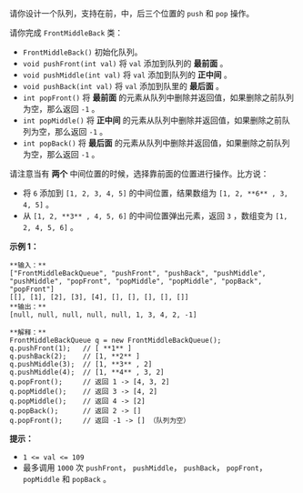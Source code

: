 请你设计一个队列，支持在前，中，后三个位置的 `push` 和 `pop` 操作。

请你完成 `FrontMiddleBack` 类：

  * `FrontMiddleBack()` 初始化队列。
  * `void pushFront(int val)` 将 `val` 添加到队列的 **最前面** 。
  * `void pushMiddle(int val)` 将 `val` 添加到队列的 **正中间** 。
  * `void pushBack(int val)` 将 `val` 添加到队里的 **最后面** 。
  * `int popFront()` 将 **最前面** 的元素从队列中删除并返回值，如果删除之前队列为空，那么返回 `-1` 。
  * `int popMiddle()` 将 **正中间** 的元素从队列中删除并返回值，如果删除之前队列为空，那么返回 `-1` 。
  * `int popBack()` 将 **最后面** 的元素从队列中删除并返回值，如果删除之前队列为空，那么返回 `-1` 。

请注意当有 **两个** 中间位置的时候，选择靠前面的位置进行操作。比方说：

  * 将 `6` 添加到 `[1, 2, 3, 4, 5]` 的中间位置，结果数组为 `[1, 2, **6** , 3, 4, 5]` 。
  * 从 `[1, 2, **3** , 4, 5, 6]` 的中间位置弹出元素，返回 `3` ，数组变为 `[1, 2, 4, 5, 6]` 。

**示例 1：**

    
    
    **输入：**
    ["FrontMiddleBackQueue", "pushFront", "pushBack", "pushMiddle", "pushMiddle", "popFront", "popMiddle", "popMiddle", "popBack", "popFront"]
    [[], [1], [2], [3], [4], [], [], [], [], []]
    **输出：**
    [null, null, null, null, null, 1, 3, 4, 2, -1]
    
    **解释：**
    FrontMiddleBackQueue q = new FrontMiddleBackQueue();
    q.pushFront(1);   // [ **1** ]
    q.pushBack(2);    // [1, **2** ]
    q.pushMiddle(3);  // [1, **3** , 2]
    q.pushMiddle(4);  // [1, **4** , 3, 2]
    q.popFront();     // 返回 1 -> [4, 3, 2]
    q.popMiddle();    // 返回 3 -> [4, 2]
    q.popMiddle();    // 返回 4 -> [2]
    q.popBack();      // 返回 2 -> []
    q.popFront();     // 返回 -1 -> [] （队列为空）
    

**提示：**

  * `1 <= val <= 109`
  * 最多调用 `1000` 次 `pushFront`， `pushMiddle`， `pushBack`， `popFront`， `popMiddle` 和 `popBack` 。

